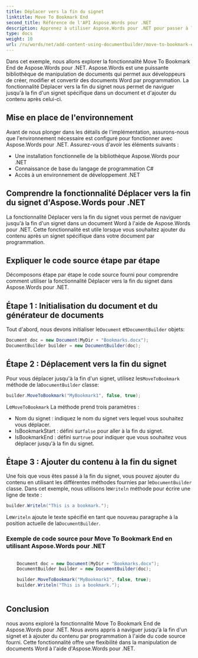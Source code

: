 ```yaml
---
title: Déplacer vers la fin du signet
linktitle: Move To Bookmark End
second_title: Référence de l'API Aspose.Words pour .NET
description: Apprenez à utiliser Aspose.Words pour .NET pour passer à la fin d'un signet dans des documents Word avec ce guide étape par étape.
type: docs
weight: 10
url: /ru/words/net/add-content-using-documentbuilder/move-to-bookmark-end/
---
```


Dans cet exemple, nous allons explorer la fonctionnalité Move To Bookmark End de Aspose.Words pour .NET. Aspose.Words est une puissante bibliothèque de manipulation de documents qui permet aux développeurs de créer, modifier et convertir des documents Word par programmation. La fonctionnalité Déplacer vers la fin du signet nous permet de naviguer jusqu'à la fin d'un signet spécifique dans un document et d'ajouter du contenu après celui-ci.

## Mise en place de l'environnement

Avant de nous plonger dans les détails de l'implémentation, assurons-nous que l'environnement nécessaire est configuré pour fonctionner avec Aspose.Words pour .NET. Assurez-vous d'avoir les éléments suivants :

- Une installation fonctionnelle de la bibliothèque Aspose.Words pour .NET
- Connaissance de base du langage de programmation C#
- Accès à un environnement de développement .NET

## Comprendre la fonctionnalité Déplacer vers la fin du signet d'Aspose.Words pour .NET

La fonctionnalité Déplacer vers la fin du signet vous permet de naviguer jusqu'à la fin d'un signet dans un document Word à l'aide de Aspose.Words pour .NET. Cette fonctionnalité est utile lorsque vous souhaitez ajouter du contenu après un signet spécifique dans votre document par programmation.

## Expliquer le code source étape par étape

Décomposons étape par étape le code source fourni pour comprendre comment utiliser la fonctionnalité Déplacer vers la fin du signet dans Aspose.Words pour .NET.

## Étape 1 : Initialisation du document et du générateur de documents

 Tout d'abord, nous devons initialiser le`Document` et`DocumentBuilder` objets:

```csharp
Document doc = new Document(MyDir + "Bookmarks.docx");
DocumentBuilder builder = new DocumentBuilder(doc);
```

## Étape 2 : Déplacement vers la fin du signet

 Pour vous déplacer jusqu'à la fin d'un signet, utilisez les`MoveToBookmark` méthode de la`DocumentBuilder` classe:

```csharp
builder.MoveToBookmark("MyBookmark1", false, true);
```

 Le`MoveToBookmark` La méthode prend trois paramètres :
- Nom du signet : indiquez le nom du signet vers lequel vous souhaitez vous déplacer.
-  IsBookmarkStart : défini sur`false` pour aller à la fin du signet.
-  IsBookmarkEnd : défini sur`true` pour indiquer que vous souhaitez vous déplacer jusqu'à la fin du signet.

## Étape 3 : Ajouter du contenu à la fin du signet

Une fois que vous êtes passé à la fin du signet, vous pouvez ajouter du contenu en utilisant les différentes méthodes fournies par le`DocumentBuilder` classe. Dans cet exemple, nous utilisons le`Writeln` méthode pour écrire une ligne de texte :

```csharp
builder.Writeln("This is a bookmark.");
```

 Le`Writeln` ajoute le texte spécifié en tant que nouveau paragraphe à la position actuelle de la`DocumentBuilder`.

### Exemple de code source pour Move To Bookmark End en utilisant Aspose.Words pour .NET

```csharp

	Document doc = new Document(MyDir + "Bookmarks.docx");
	DocumentBuilder builder = new DocumentBuilder(doc);

	builder.MoveToBookmark("MyBookmark1", false, true);
	builder.Writeln("This is a bookmark.");
	
```

## Conclusion

nous avons exploré la fonctionnalité Move To Bookmark End de Aspose.Words pour .NET. Nous avons appris à naviguer jusqu'à la fin d'un signet et à ajouter du contenu par programmation à l'aide du code source fourni. Cette fonctionnalité offre une flexibilité dans la manipulation de documents Word à l'aide d'Aspose.Words pour .NET.


